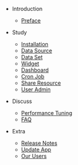 - Introduction
  - [Preface](en-us/preface.md)

- Study
  - [Installation](en-us/manual/install.md)
  - [Data Source](en-us/manual/datasource.md)
  - [Data Set](en-us/manual/dataset.md)
  - [Widget](en-us/manual/widget.md)
  - [Dashboard](en-us/manual/dashboard.md)
  - [Cron Job](en-us/manual/job.md)
  - [Share Resource](en-us/manual/shareResource.md)
  - [User Admin](en-us/manual/userAdmin.md)

- Discuss
  - [Performance Tuning](en-us/discuss/optimize.md)
  - [FAQ](en-us/discuss/faq.md)

- Extra
  - [Release Notes](en-us/extra/releaseNote.md)
  - [Update App](en-us/extra/updateApp.md)
  - [Our Users](en-us/extra/customer.md)